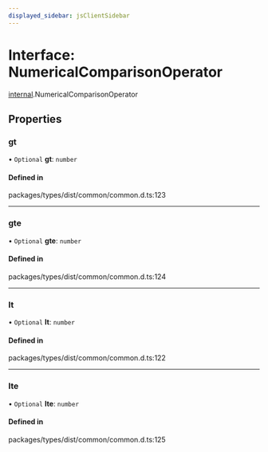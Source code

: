 ```yaml
---
displayed_sidebar: jsClientSidebar
---
```


# Interface: NumericalComparisonOperator

[internal](../modules/internal-8.md).NumericalComparisonOperator

## Properties

### gt

• `Optional` **gt**: `number`

#### Defined in

packages/types/dist/common/common.d.ts:123

___

### gte

• `Optional` **gte**: `number`

#### Defined in

packages/types/dist/common/common.d.ts:124

___

### lt

• `Optional` **lt**: `number`

#### Defined in

packages/types/dist/common/common.d.ts:122

___

### lte

• `Optional` **lte**: `number`

#### Defined in

packages/types/dist/common/common.d.ts:125
